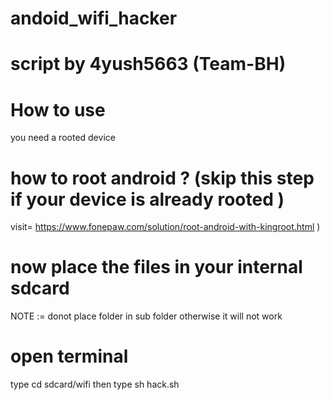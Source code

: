 # andoid_wifi_hacker
# script by 4yush5663 (Team-BH)

# How to use #
you need a rooted device 

# how to root android ? (skip this step if your device is already rooted )
visit= https://www.fonepaw.com/solution/root-android-with-kingroot.html )

# now place the files in your internal sdcard 
NOTE := donot place folder in sub folder otherwise it will not work

# open terminal 
type cd sdcard/wifi
then type sh hack.sh

